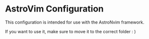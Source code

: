# AstroVim Configuration

This configuration is intended for use with the AstroNvim framework.

If you want to use it, make sure to move it to the correct folder : )

